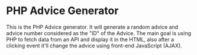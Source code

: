 # PHP Advice Generator

This is the PHP Advice generator. It will generate a random advice and advice number considered as the "ID" of the Advice.
The main goal is using PHP to fetch data from an API and display it in the HTML, also after a clicking event it'll change the advice using front-end JavaScript (AJAX).
